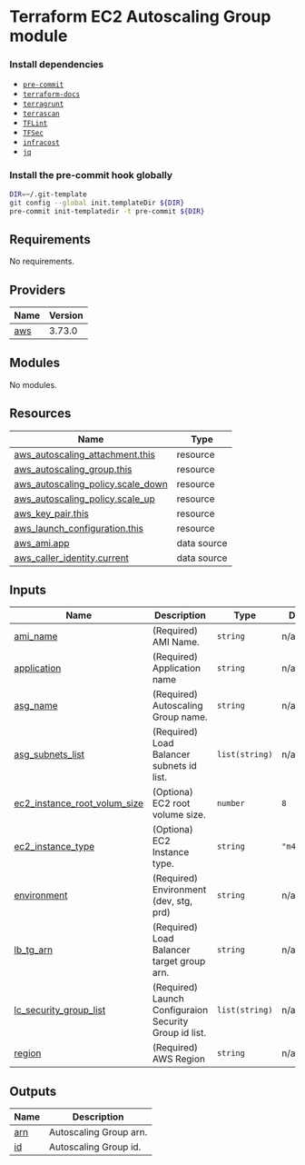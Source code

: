 # Terraform EC2 Autoscaling Group module

### Install dependencies

<!-- markdownlint-disable no-inline-html -->

* [`pre-commit`](https://pre-commit.com/#install)
* [`terraform-docs`](https://github.com/terraform-docs/terraform-docs)
* [`terragrunt`](https://terragrunt.gruntwork.io/docs/getting-started/install/)
* [`terrascan`](https://github.com/accurics/terrascan)
* [`TFLint`](https://github.com/terraform-linters/tflint)
* [`TFSec`](https://github.com/liamg/tfsec)
* [`infracost`](https://github.com/infracost/infracost)
* [`jq`](https://github.com/stedolan/jq)

### Install the pre-commit hook globally

```bash
DIR=~/.git-template
git config --global init.templateDir ${DIR}
pre-commit init-templatedir -t pre-commit ${DIR}
```

<!-- BEGINNING OF PRE-COMMIT-TERRAFORM DOCS HOOK -->
## Requirements

No requirements.

## Providers

| Name | Version |
|------|---------|
| <a name="provider_aws"></a> [aws](#provider\_aws) | 3.73.0 |

## Modules

No modules.

## Resources

| Name | Type |
|------|------|
| [aws_autoscaling_attachment.this](https://registry.terraform.io/providers/hashicorp/aws/latest/docs/resources/autoscaling_attachment) | resource |
| [aws_autoscaling_group.this](https://registry.terraform.io/providers/hashicorp/aws/latest/docs/resources/autoscaling_group) | resource |
| [aws_autoscaling_policy.scale_down](https://registry.terraform.io/providers/hashicorp/aws/latest/docs/resources/autoscaling_policy) | resource |
| [aws_autoscaling_policy.scale_up](https://registry.terraform.io/providers/hashicorp/aws/latest/docs/resources/autoscaling_policy) | resource |
| [aws_key_pair.this](https://registry.terraform.io/providers/hashicorp/aws/latest/docs/resources/key_pair) | resource |
| [aws_launch_configuration.this](https://registry.terraform.io/providers/hashicorp/aws/latest/docs/resources/launch_configuration) | resource |
| [aws_ami.app](https://registry.terraform.io/providers/hashicorp/aws/latest/docs/data-sources/ami) | data source |
| [aws_caller_identity.current](https://registry.terraform.io/providers/hashicorp/aws/latest/docs/data-sources/caller_identity) | data source |

## Inputs

| Name | Description | Type | Default | Required |
|------|-------------|------|---------|:--------:|
| <a name="input_ami_name"></a> [ami\_name](#input\_ami\_name) | (Required) AMI Name. | `string` | n/a | yes |
| <a name="input_application"></a> [application](#input\_application) | (Required) Application name | `string` | n/a | yes |
| <a name="input_asg_name"></a> [asg\_name](#input\_asg\_name) | (Required) Autoscaling Group name. | `string` | n/a | yes |
| <a name="input_asg_subnets_list"></a> [asg\_subnets\_list](#input\_asg\_subnets\_list) | (Required) Load Balancer subnets id list. | `list(string)` | n/a | yes |
| <a name="input_ec2_instance_root_volum_size"></a> [ec2\_instance\_root\_volum\_size](#input\_ec2\_instance\_root\_volum\_size) | (Optiona) EC2 root volume size. | `number` | `8` | no |
| <a name="input_ec2_instance_type"></a> [ec2\_instance\_type](#input\_ec2\_instance\_type) | (Optiona) EC2 Instance type. | `string` | `"m4.large"` | no |
| <a name="input_environment"></a> [environment](#input\_environment) | (Required) Environment (dev, stg, prd) | `string` | n/a | yes |
| <a name="input_lb_tg_arn"></a> [lb\_tg\_arn](#input\_lb\_tg\_arn) | (Required) Load Balancer target group arn. | `string` | n/a | yes |
| <a name="input_lc_security_group_list"></a> [lc\_security\_group\_list](#input\_lc\_security\_group\_list) | (Required) Launch Configuraion Security Group id list. | `list(string)` | n/a | yes |
| <a name="input_region"></a> [region](#input\_region) | (Required) AWS Region | `string` | n/a | yes |

## Outputs

| Name | Description |
|------|-------------|
| <a name="output_arn"></a> [arn](#output\_arn) | Autoscaling Group arn. |
| <a name="output_id"></a> [id](#output\_id) | Autoscaling Group id. |
<!-- END OF PRE-COMMIT-TERRAFORM DOCS HOOK -->
